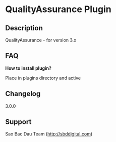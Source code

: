 # QualityAssurance Plugin

## Description

QualityAssurance - for version 3.x

## FAQ

__How to install plugin?__

Place in plugins directory and active

## Changelog

3.0.0 

## Support

Sao Bac Dau Team (http://sbddigital.com)
